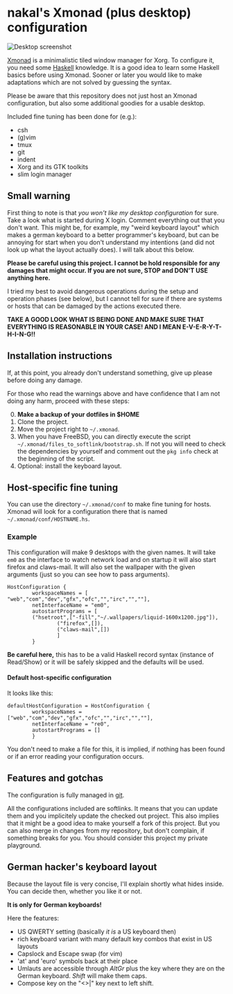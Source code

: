 # nakal's Xmonad (plus desktop) configuration

![Desktop screenshot](https://lh5.googleusercontent.com/-GqhqGzydiw0/VIR8dN84OpI/AAAAAAAAGGY/Uce3Zy5FHaA/w862-h485-no/xmonad-desktop.png)

[Xmonad](http://xmonad.org/) is a minimalistic tiled window manager for Xorg.
To configure it, you need some [Haskell](http://haskel.org/) knowledge. It is
a good idea to learn some Haskell basics before using Xmonad. Sooner or later
you would like to make adaptations which are not solved by guessing the syntax.

Please be aware that this repository does not just host an Xmonad
configuration, but also some additional goodies for a usable desktop.

Included fine tuning has been done for (e.g.):
* csh
* (g)vim
* tmux
* git
* indent
* Xorg and its GTK toolkits
* slim login manager

## Small warning

First thing to note is that *you won't like my desktop configuration* for sure.
Take a look what is started during X login. Comment everything out that you
don't want. This might be, for example, my "weird keyboard layout" which makes
a german keyboard to a better programmer's keyboard, but can be annoying for
start when you don't understand my intentions (and did not look up what the
layout actually does). I will talk about this below.

**Please be careful using this project. I cannot be hold responsible for any
damages that might occur. If you are not sure, STOP and DON'T USE anything
here.**

I tried my best to avoid dangerous operations during the setup and operation
phases (see below), but I cannot tell for sure if there are systems or hosts
that can be damaged by the actions executed there.

**TAKE A GOOD LOOK WHAT IS BEING DONE AND MAKE SURE THAT EVERYTHING IS
REASONABLE IN YOUR CASE! AND I MEAN E-V-E-R-Y-T-H-I-N-G!!**

## Installation instructions

If, at this point, you already don't understand something, give up please
before doing any damage.

For those who read the warnings above and have confidence that I am not
doing any harm, proceed with these steps:

0. **Make a backup of your dotfiles in $HOME**
1. Clone the project.
2. Move the project right to `~/.xmonad`.
3. When you have FreeBSD, you can directly execute the script
   `~/.xmonad/files_to_softlink/bootstrap.sh`. If not you will need
   to check the dependencies by yourself and comment out the
   `pkg info` check at the beginning of the script.
4. Optional: install the keyboard layout.

## Host-specific fine tuning

You can use the directory `~/.xmonad/conf` to make fine tuning for hosts.
Xmonad will look for a configuration there that is named
`~/.xmonad/conf/HOSTNAME.hs`.

### Example

This configuration will make 9 desktops with the given names. It will take
`em0` as the interface to watch network load and on startup it will also
start firefox and claws-mail. It will also set the wallpaper with the
given arguments (just so you can see how to pass arguments).

```
HostConfiguration {
        workspaceNames = [ "web","com","dev","gfx","ofc","","irc","",""],
        netInterfaceName = "em0",
        autostartPrograms = [
		("hsetroot",["-fill","~/.wallpapers/liquid-1600x1200.jpg"]),
                ("firefox",[]),
                ("claws-mail",[])
                ]
        }
```

**Be careful here,** this has to be a valid Haskell record syntax (instance of
Read/Show) or it will be safely skipped and the defaults will be used.

#### Default host-specific configuration

It looks like this:
```
defaultHostConfiguration = HostConfiguration {
        workspaceNames = ["web","com","dev","gfx","ofc","","irc","",""],
        netInterfaceName = "re0",
        autostartPrograms = []
        }
```

You don't need to make a file for this, it is implied, if nothing has been
found or if an error reading your configuration occurs.

## Features and gotchas

The configuration is fully managed in [git](http://git-scm.com).

All the configurations included are softlinks. It means that you can update
them and you implicitely update the checked out project. This also implies
that it might be a good idea to make yourself a fork of this project. But
you can also merge in changes from my repository, but don't complain, if
something breaks for you. You should consider this project my private
playground.

## German hacker's keyboard layout

Because the layout file is very concise, I'll explain shortly what hides
inside. You can decide then, whether you like it or not.

**It is only for German keyboards!**

Here the features:
* US QWERTY setting (basically *it is* a US keyboard then)
* rich keyboard variant with many default key combos
	that exist in US layouts
* Capslock and Escape swap (for vim)
* 'at' and 'euro' symbols back at their place
* Umlauts are accessible through *AltGr* plus the key where they are on the
	German keyboard. *Shift* will make them caps.
* Compose key on the "<>|" key next to left shift.
